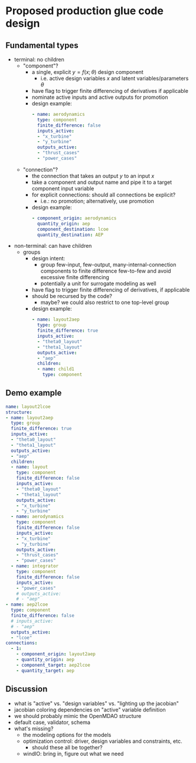 
# Proposed production glue code design

## Fundamental types

- terminal: no children
  - "component"?
    - a single, explicit $y = f(x; \theta)$ design component
      - i.e. active design variables $x$ and latent variables/parameters $\theta$
    - have flag to trigger finite differencing of derivatives if applicable
    - nominate active inputs and active outputs for promotion
    - design example:
      ```yaml
      - name: aerodynamics
        type: component
        finite_difference: false
        inputs_active:
        - "x_turbine"
        - "y_turbine"
        outputs_active:
        - "thrust_cases"
        - "power_cases"
      ```
  - "connection"?
    - the connection that takes an output $y$ to an input $x$
    - take a component and output name and pipe it to a target component input variable
    - for explicit connections: should all connections be explicit?
      - i.e.: no promotion; alternatively, use promotion
    - design example:
      ```yaml
      - component_origin: aerodynamics
        quantity_origin: aep
        component_destination: lcoe
        quantity_destination: AEP
      ```
- non-terminal: can have children
  - groups
    - design intent:
      - group few-input, few-output, many-internal-connection components to finite difference few-to-few and avoid excessive finite differencing
      - potentially a unit for surrogate modeling as well
    - have flag to trigger finite differencing of derivatives, if applicable
    - should be recursed by the code?
      - maybe? we could also restrict to one top-level group
    - design example:
      ```yaml
      - name: layout2aep
        type: group
        finite_difference: true
        inputs_active:
        - "theta0_layout"
        - "theta1_layout"
        outputs_active:
        - "aep"
        children:
        - name: child1
          type: component
      ```

## Demo example

```yaml
name: layout2lcoe
structure:
- name: layout2aep
  type: group
  finite_difference: true
  inputs_active:
  - "theta0_layout"
  - "theta1_layout"
  outputs_active:
  - "aep"
  children:
  - name: layout
    type: component
    finite_difference: false
    inputs_active:
    - "theta0_layout"
    - "theta1_layout"
    outputs_active:
    - "x_turbine"
    - "y_turbine"
  - name: aerodynamics
    type: component
    finite_difference: false
    inputs_active:
    - "x_turbine"
    - "y_turbine"
    outputs_active:
    - "thrust_cases"
    - "power_cases"
  - name: integrator
    type: component
    finite_difference: false
    inputs_active:
    - "power_cases"
    # outputs_active:
    # - "aep"
- name: aep2lcoe
  type: component
  finite_difference: false
  # inputs_active:
  # - "aep"
  outputs_active:
  - "lcoe"
connections:
  - 1:
    - component_origin: layout2aep
    - quantity_origin: aep
    - component_target: aep2lcoe
    - quantity_target: aep
```

## Discussion

- what is "active" vs. "design variables" vs. "lighting up the jacobian"
- jacobian coloring dependencies on "active" variable definition
- we should probably mimic the OpenMDAO structure
- default case, validator, schema
- what's missing?
  - the modeling options for the models
  - optimization control: driver, design variables and constraints, etc.
    - should these all be together?
  - windIO: bring in, figure out what we need
